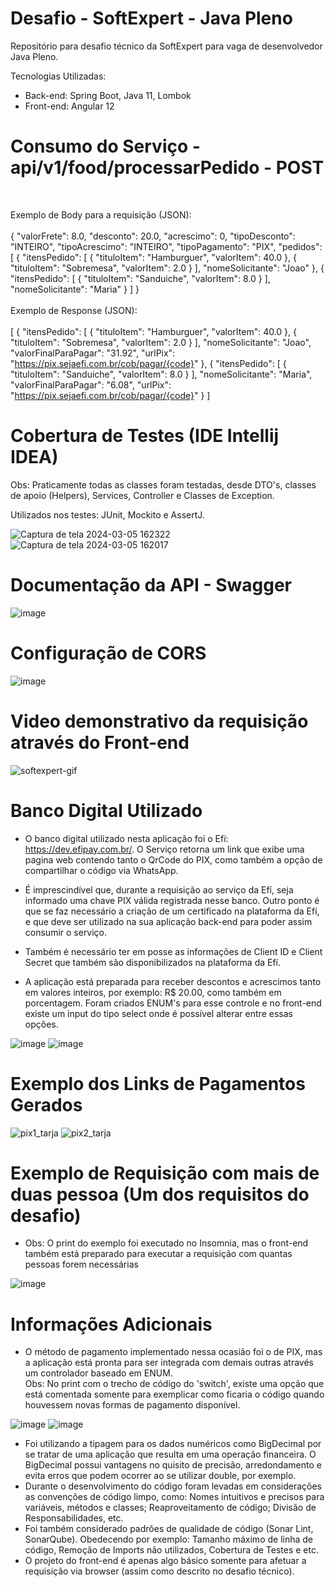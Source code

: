 # Desafio - SoftExpert - Java Pleno
Repositório para desafio técnico da SoftExpert para vaga de desenvolvedor Java Pleno.

Tecnologias Utilizadas:
 - Back-end: Spring Boot, Java 11, Lombok
 - Front-end: Angular 12

# Consumo do Serviço - api/v1/food/processarPedido - POST
<br>

Exemplo de Body para a requisição (JSON):
<br><br>
{
	"valorFrete": 8.0,
	"desconto": 20.0,
	"acrescimo": 0,
	"tipoDesconto": "INTEIRO",
	"tipoAcrescimo": "INTEIRO",
	"tipoPagamento": "PIX",
	"pedidos": [
		{
			"itensPedido": [
				{
					"tituloItem": "Hamburguer",
					"valorItem": 40.0
				},
				{
					"tituloItem": "Sobremesa",
					"valorItem": 2.0
				}
			],
			"nomeSolicitante": "Joao"
		},
		{
			"itensPedido": [
				{
					"tituloItem": "Sanduiche",
					"valorItem": 8.0
				}
			],
			"nomeSolicitante": "Maria"
		}
	]
}
<br><br>
Exemplo de Response (JSON):
<br><br>
[
	{
		"itensPedido": [
			{
				"tituloItem": "Hamburguer",
				"valorItem": 40.0
			},
			{
				"tituloItem": "Sobremesa",
				"valorItem": 2.0
			}
		],
		"nomeSolicitante": "Joao",
		"valorFinalParaPagar": "31.92",
		"urlPix": "https://pix.sejaefi.com.br/cob/pagar/{code}"
	},
	{
		"itensPedido": [
			{
				"tituloItem": "Sanduiche",
				"valorItem": 8.0
			}
		],
		"nomeSolicitante": "Maria",
		"valorFinalParaPagar": "6.08",
		"urlPix": "https://pix.sejaefi.com.br/cob/pagar/{code}"
	}
]

# Cobertura de Testes (IDE Intellij IDEA)
Obs: Praticamente todas as classes foram testadas, desde DTO's, classes de apoio (Helpers), Services, Controller e Classes de Exception.

Utilizados nos testes: JUnit, Mockito e AssertJ.

![Captura de tela 2024-03-05 162322](https://github.com/feilonn/desafio-SE/assets/60004704/0acde07a-40de-4a68-bfbf-cc79dc0edcdd)
![Captura de tela 2024-03-05 162017](https://github.com/feilonn/desafio-SE/assets/60004704/fabad142-7a5d-41b7-8433-8e33e8262a03)

# Documentação da API - Swagger
![image](https://github.com/feilonn/desafio-SE/assets/60004704/cd5a434c-7c78-4fd4-801b-151e8dc9a75a)

# Configuração de CORS
![image](https://github.com/feilonn/desafio-SE/assets/60004704/6cd11be9-dc64-4223-b1c8-92d735fbc271)


# Video demonstrativo da requisição através do Front-end
![softexpert-gif](https://github.com/feilonn/desafio-SE/assets/60004704/513dfca7-1fc5-4c22-ac9a-5995bbe30d3f)

# Banco Digital Utilizado
- O banco digital utilizado nesta aplicação foi o Efí: https://dev.efipay.com.br/. O Serviço retorna um link que exibe uma pagina web contendo tanto o QrCode do PIX, como também a opção de compartilhar o código via WhatsApp.
- É imprescindível que, durante a requisição ao serviço da Efí, seja informado uma chave PIX válida registrada nesse banco. Outro ponto é que se faz necessário a criação de um certificado na plataforma da Efí, e que deve ser utilizado na sua aplicação back-end para poder assim consumir o serviço.
- Também é necessário ter em posse as informações de Client ID e Client Secret que também são disponibilizados na plataforma da Efí.
  
- A aplicação está preparada para receber descontos e acrescimos tanto em valores inteiros, por exemplo: R$ 20.00, como também em porcentagem. Foram criados ENUM's para esse controle e no front-end existe um input do tipo select onde é possível alterar entre essas opções.
  
![image](https://github.com/feilonn/desafio-SE/assets/60004704/018adfc4-a0cb-4d0a-948f-2ee5aa0b31de)
![image](https://github.com/feilonn/desafio-SE/assets/60004704/ffecbb57-979b-4798-bc45-e8b3e984e5cc)

# Exemplo dos Links de Pagamentos Gerados
![pix1_tarja](https://github.com/feilonn/desafio-SE/assets/60004704/37bd0032-24e5-4362-9fdd-5c77fa84d61a)
![pix2_tarja](https://github.com/feilonn/desafio-SE/assets/60004704/c328dc01-32ec-4f42-9696-26873166f8b0)

# Exemplo de Requisição com mais de duas pessoa (Um dos requisitos do desafio)
- Obs: O print do exemplo foi executado no Insomnia, mas o front-end também está preparado para executar a requisição com quantas pessoas forem necessárias

![image](https://github.com/feilonn/desafio-SE/assets/60004704/c7024151-d4b0-442c-8b94-fdbfdb2ccd39)

# Informações Adicionais
- O método de pagamento implementado nessa ocasião foi o de PIX, mas a aplicação está pronta para ser integrada com demais outras através um controlador baseado em ENUM.
<br>Obs: No print com o trecho de código do 'switch', existe uma opção que está comentada somente para exemplicar como ficaria o código quando houvessem novas formas de pagamento disponível.

![image](https://github.com/feilonn/desafio-SE/assets/60004704/6a0c5be6-fcce-4a8d-ac08-bb875c544336)
![image](https://github.com/feilonn/desafio-SE/assets/60004704/93d655a8-41c3-48b2-b65c-1eeff82c65a6)

- Foi utilizando a tipagem para os dados numéricos como BigDecimal por se tratar de uma aplicação que resulta em uma operação financeira. O BigDecimal possui vantagens no quisito de precisão, arredondamento e evita erros que podem ocorrer ao se utilizar double, por exemplo.
- Durante o desenvolvimento do código foram levadas em considerações as convenções de código limpo, como: Nomes intuitivos e precisos para variáveis, métodos e classes; Reaproveitamento de código; Divisão de Responsabilidades, etc.
- Foi também considerado padrões de qualidade de código (Sonar Lint, SonarQube). Obedecendo por exemplo: Tamanho máximo de linha de código, Remoção de Imports não utilizados, Cobertura de Testes e etc. 
- O projeto do front-end é apenas algo básico somente para afetuar a requisição via browser (assim como descrito no desafio técnico).
